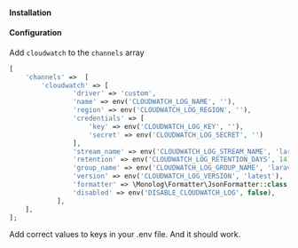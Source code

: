 #### Installation


#### Configuration

Add `cloudwatch` to the `channels` array

```php
[
    'channels' =>  [
        'cloudwatch' => [
                'driver' => 'custom',
                'name' => env('CLOUDWATCH_LOG_NAME', ''),
                'region' => env('CLOUDWATCH_LOG_REGION', ''),
                'credentials' => [
                    'key' => env('CLOUDWATCH_LOG_KEY', ''),
                    'secret' => env('CLOUDWATCH_LOG_SECRET', '')
                ],
                'stream_name' => env('CLOUDWATCH_LOG_STREAM_NAME', 'laravel_app'),
                'retention' => env('CLOUDWATCH_LOG_RETENTION_DAYS', 14),
                'group_name' => env('CLOUDWATCH_LOG_GROUP_NAME', 'laravel_app'),
                'version' => env('CLOUDWATCH_LOG_VERSION', 'latest'),
                'formatter' => \Monolog\Formatter\JsonFormatter::class,
                'disabled' => env('DISABLE_CLOUDWATCH_LOG', false),
            ],
    ],
];
```

Add correct values to keys in your .env file. And it should work.

